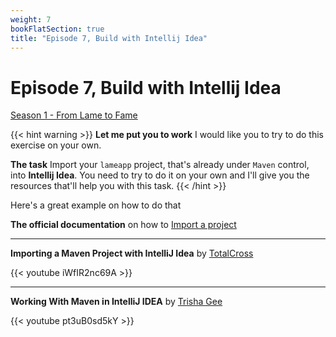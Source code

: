 ```yaml
---
weight: 7
bookFlatSection: true
title: "Episode 7, Build with Intellij Idea"
---
```


# Episode 7, Build with Intellij Idea

[Season 1 - From Lame to Fame](/docs/java/season_1/)

{{< hint warning >}}
**Let me put you to work**
I would like you to try to do this exercise on your own.

**The task**
Import your `lameapp` project, that's already under `Maven` control, into **Intellij Idea**.
You need to try to do it on your own and I'll give you the resources that'll help you with this task.
{{< /hint >}}

Here's a great example on how to do that

**The official documentation** on how to [Import a project](https://www.jetbrains.com/help/idea/2020.1/import-project-or-module-wizard.html?utm_campaign=IU&utm_content=2020.1&utm_medium=link&utm_source=product#top)

---

**Importing a Maven Project with IntelliJ Idea** by [TotalCross](https://www.youtube.com/channel/UCSXUBRBC4Ec3_o9R7-3XX-w)

{{< youtube iWfIR2nc69A >}}

---

**Working With Maven in IntelliJ IDEA** by [Trisha Gee](https://twitter.com/trisha_gee)

{{< youtube pt3uB0sd5kY >}}
